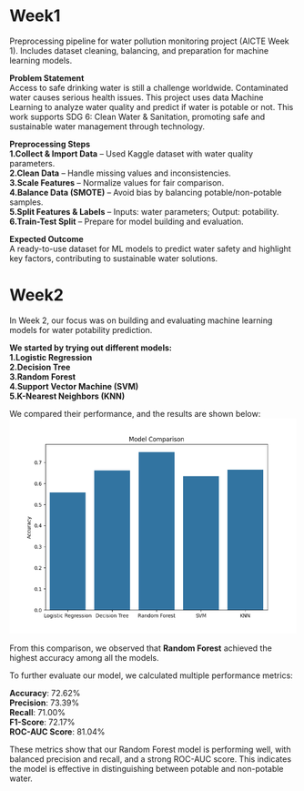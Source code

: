 # Week1
Preprocessing pipeline for water pollution monitoring project (AICTE Week 1). Includes dataset cleaning, balancing, and preparation for machine learning models.


**Problem Statement**<br>
Access to safe drinking water is still a challenge worldwide. Contaminated water causes serious health issues. This project uses data Machine Learning to analyze water quality and predict if water is potable or not.
This work supports SDG 6: Clean Water & Sanitation, promoting safe and sustainable water management through technology.

**Preprocessing Steps**<br>
**1.Collect & Import Data** – Used Kaggle dataset with water quality parameters.<br>
**2.Clean Data** – Handle missing values and inconsistencies. <br>
**3.Scale Features** – Normalize values for fair comparison.<br>
**4.Balance Data (SMOTE)** – Avoid bias by balancing potable/non-potable samples.<br>
**5.Split Features & Labels** – Inputs: water parameters; Output: potability.<br>
**6.Train-Test Split** – Prepare for model building and evaluation.

**Expected Outcome**<br>
A ready-to-use dataset for ML models to predict water safety and highlight key factors, contributing to sustainable water solutions.


# Week2
In Week 2, our focus was on building and evaluating machine learning models for water potability prediction.

**We started by trying out different models:**<br>
**1.Logistic Regression**<br>
**2.Decision Tree**<br>
**3.Random Forest**<br>
**4.Support Vector Machine (SVM)**<br>
**5.K-Nearest Neighbors (KNN)**<br>

We compared their performance, and the results are shown below:
![Model Comparison](Figure_1.png)

From this comparison, we observed that **Random Forest** achieved the highest accuracy among all the models.

To further evaluate our model, we calculated multiple performance metrics:

**Accuracy**: 72.62%<br>
**Precision**: 73.39%<br>
**Recall**: 71.00%<br>
**F1-Score**: 72.17%<br>
**ROC-AUC Score**: 81.04%<br>

These metrics show that our Random Forest model is performing well, with balanced precision and recall, and a strong ROC-AUC score. This indicates the model is effective in distinguishing between potable and non-potable water.

